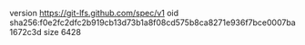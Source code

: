 version https://git-lfs.github.com/spec/v1
oid sha256:f0e2fc2dfc2b919cb13d73b1a8f08cd575b8ca8271e936f7bce0007ba1672c3d
size 6428
